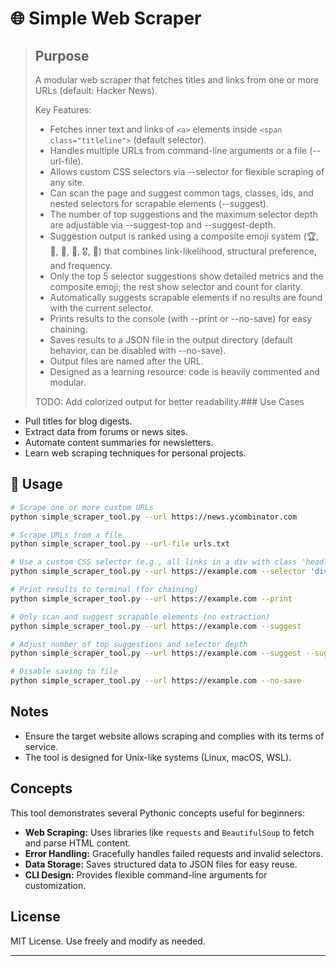# 🌐 Simple Web Scraper

> ## Purpose
> A modular web scraper that fetches titles and links from one or more URLs (default: Hacker News).
>
> Key Features:
> - Fetches inner text and links of `<a>` elements inside `<span class="titleline">` (default selector).
> - Handles multiple URLs from command-line arguments or a file (--url-file).
> - Allows custom CSS selectors via --selector for flexible scraping of any site.
> - Can scan the page and suggest common tags, classes, ids, and nested selectors for scrapable elements (--suggest).
> - The number of top suggestions and the maximum selector depth are adjustable via --suggest-top and --suggest-depth.
> - Suggestion output is ranked using a composite emoji system (🏆, 🥇, 🥈, 🥉, 🎖️, 🔸) that combines link-likelihood, structural preference, and frequency.
> - Only the top 5 selector suggestions show detailed metrics and the composite emoji; the rest show selector and count for clarity.
> - Automatically suggests scrapable elements if no results are found with the current selector.
> - Prints results to the console (with --print or --no-save) for easy chaining.
> - Saves results to a JSON file in the output directory (default behavior, can be disabled with --no-save).
> - Output files are named after the URL.
> - Designed as a learning resource: code is heavily commented and modular.
>
> TODO: Add colorized output for better readability.### Use Cases
- Pull titles for blog digests.
- Extract data from forums or news sites.
- Automate content summaries for newsletters.
- Learn web scraping techniques for personal projects.

## 🚀 Usage

```bash
# Scrape one or more custom URLs
python simple_scraper_tool.py --url https://news.ycombinator.com

# Scrape URLs from a file
python simple_scraper_tool.py --url-file urls.txt

# Use a custom CSS selector (e.g., all links in a div with class 'headline')
python simple_scraper_tool.py --url https://example.com --selector 'div.headline a'

# Print results to terminal (for chaining)
python simple_scraper_tool.py --url https://example.com --print

# Only scan and suggest scrapable elements (no extraction)
python simple_scraper_tool.py --url https://example.com --suggest

# Adjust number of top suggestions and selector depth
python simple_scraper_tool.py --url https://example.com --suggest --suggest-top 20 --suggest-depth 3

# Disable saving to file
python simple_scraper_tool.py --url https://example.com --no-save
```

## Notes

- Ensure the target website allows scraping and complies with its terms of service.
- The tool is designed for Unix-like systems (Linux, macOS, WSL).

## Concepts

This tool demonstrates several Pythonic concepts useful for beginners:

- **Web Scraping:** Uses libraries like `requests` and `BeautifulSoup` to fetch and parse HTML content.
- **Error Handling:** Gracefully handles failed requests and invalid selectors.
- **Data Storage:** Saves structured data to JSON files for easy reuse.
- **CLI Design:** Provides flexible command-line arguments for customization.

## License

MIT License. Use freely and modify as needed.

---